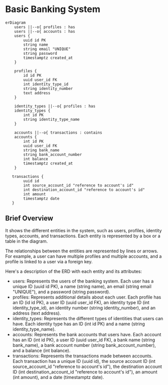 # Basic Banking System
```mermaid
erDiagram
    users ||--o{ profiles : has
    users ||--o{ accounts : has
    users {
        uuid id PK
        string name
        string email "UNIQUE"
        string password
        timestamptz created_at
    }

    profiles {
        id id PK
        uuid user_id FK
        int identity_type_id
        string identity_number
        text address
    }

    identity_types ||--o{ profiles : has
    identity_types {
        int id PK
        string identity_type_name
    }

    accounts ||--o{ transactions : contains
    accounts {
        int id PK
        uuid user_id FK
        string bank_name
        string bank_account_number
        int balance
        timestamptz created_at
    }

   transactions {
        uuid id
        int source_account_id "reference to account's id"
        int destination_account_id "reference to account's id"
        int amount
        timestamptz date
   } 
```
## Brief Overview
It shows the different entities in the system, such as users, profiles, identity types, accounts, and transactions. Each entity is represented by a box or a table in the diagram.

The relationships between the entities are represented by lines or arrows. For example, a user can have multiple profiles and multiple accounts, and a profile is linked to a user via a foreign key.

Here's a description of the ERD with each entity and its attributes:

- users: Represents the users of the banking system. Each user has a unique ID (uuid id PK), a name (string name), an email (string email "UNIQUE"), and a password (string password).
- profiles: Represents additional details about each user. Each profile has an ID (id id PK), a user ID (uuid user_id FK), an identity type ID (int identity_type_id), an identity number (string identity_number), and an address (text address).
- identity_types: Represents the different types of identities that users can have. Each identity type has an ID (int id PK) and a name (string identity_type_name).
- accounts: Represents the bank accounts that users have. Each account has an ID (int id PK), a user ID (uuid user_id FK), a bank name (string bank_name), a bank account number (string bank_account_number), and a balance (int balance). 
- transactions: Represents the transactions made between accounts. Each transaction has a unique ID (uuid id), the source account ID (int source_account_id "reference to account's id"), the destination account ID (int destination_account_id "reference to account's id"), an amount (int amount), and a date (timestamptz date).